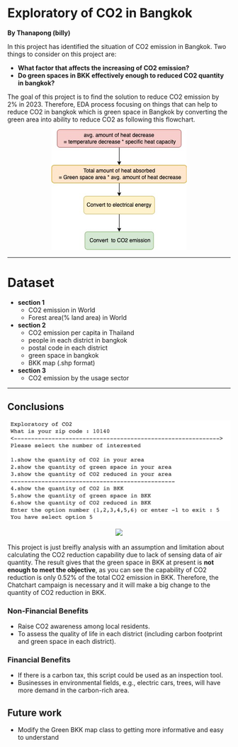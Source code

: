 
# Exploratory of CO2 in Bangkok
**By Thanapong (billy)**


In this project has identified the situation of CO2 emission in Bangkok. Two things to consider on this project are:
 - **What factor that affects the increasing of CO2 emission?**
 - **Do green spaces in BKK effectively enough to reduced CO2 quantity in bangkok?**
 
The goal of this project is to find the solution to reduce CO2 emission by 2% in 2023.
Therefore, EDA process focusing on things that can help to reduce CO2 in bangkok which is green space in Bangkok by converting the green area into ability to reduce CO2 as following this flowchart.

<p align="center"><img src="./images/Untitled.jpg" /></p>

---
# Dataset
- **section 1**
   - CO2 emission in World
   - Forest area(% land area) in World
- **section 2**
   - CO2 emission per capita in Thailand
   - people in each district in bangkok
   - postal code in each district
   - green space in bangkok
   - BKK map (.shp format)
- **section 3**
   - CO2 emission by the usage sector

---

## Conclusions
<p align="center"><img src="./images/func.png" /></p>
<p align="center"><img src="./images/download (2).jpg" /></p>




This project is just breifly analysis with an assumption and limitation about calculating the CO2 reduction capability due to lack of sensing data of air quantity. The result gives that the green space in BKK at present is **not enough to meet the objective**, as you can see the capability of CO2 reduction is only 0.52% of the total CO2 emission in BKK. Therefore, the Chatchart campaign is necessary and it will make a big change to the quantity of CO2 reduction in BKK.

### Non-Financial Benefits
- Raise CO2 awareness among local residents.
- To assess the quality of life in each district (including carbon footprint and green space in each district).

### Financial Benefits
- If there is a carbon tax, this script could be used as an inspection tool.
- Businesses in environmental fields, e.g., electric cars, trees, will have more demand in the carbon-rich area.



## Future work

- Modify the Green BKK map class to getting more informative and easy to understand
